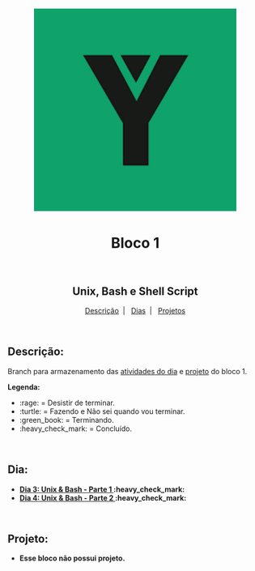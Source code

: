 <h1 align="center">
  <img alt="Imagem da Trybe" src="Imagens/trybe.png" width="400px">
</h1>

<h1 align="center">Bloco 1</h1>
</br>
<h2 align="center">Unix, Bash e Shell Script</h2>

<p align="center">
  <a href="#descricao">Descrição</a>&nbsp;&nbsp;|&nbsp;&nbsp;
  <a href="#dia">Dias</a>&nbsp;&nbsp;|&nbsp;&nbsp;
  <a href="#projeto">Projetos</a>
</p>

</br>
<h2 id="descricao"><strong>Descrição:</strong></h2>
<p>Branch para armazenamento das <a href="#dia">atividades do dia</a> e <a href="#projeto">projeto</a> do bloco 1.</p>
<strong>Legenda:</strong>
<ul>
  <li>:rage: = Desistir de terminar.</li>
  <li>:turtle: = Fazendo e Não sei quando vou terminar.</li>
  <li>:green_book: = Terminando.</li>
  <li>:heavy_check_mark: = Concluído.</li>
</ul>

</br>
<h2 id="dia"><strong>Dia:<strong></h2>
<ul>
  <li><a href="Bloco_1/Dia_3/">Dia 3: Unix & Bash - Parte 1 </a>:heavy_check_mark:</li>
  <li><a href="Bloco_1/Dia_4/">Dia 4: Unix & Bash - Parte 2 </a>:heavy_check_mark:</li>
</ul>

</br>
<h2 id="projeto"><strong>Projeto:<strong></h2>
<ul>
  <li><p>Esse bloco não possui projeto.<p></li>
</ul>